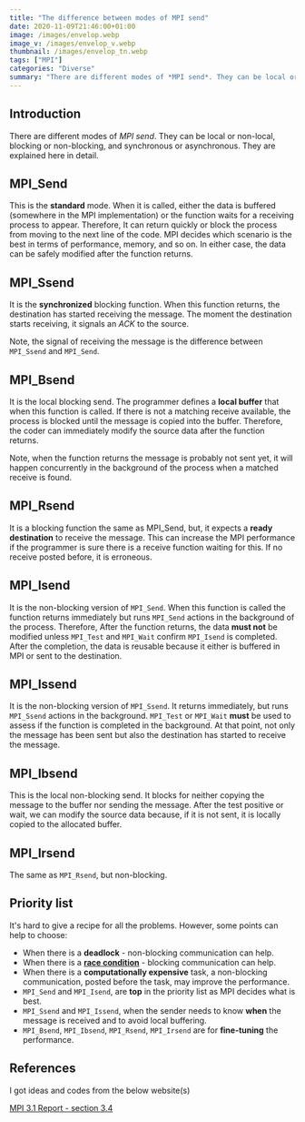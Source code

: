 ```yaml
---
title: "The difference between modes of MPI send"
date: 2020-11-09T21:46:00+01:00
image: /images/envelop.webp
image_v: /images/envelop_v.webp
thumbnail: /images/envelop_tn.webp
tags: ["MPI"]
categories: "Diverse"
summary: "There are different modes of *MPI send*. They can be local or non-local, blocking or non-blocking, and synchronous or asynchronous. They are explained here in detail. "
---
```


## Introduction

There are different modes of *MPI send*. They can be local or non-local, blocking or non-blocking, and synchronous or asynchronous. They are explained here in detail.


## MPI_Send

This is the **standard** mode. When it is called, either the data is buffered (somewhere in the MPI implementation) or the function waits for a receiving process to appear. 
Therefore, It can return quickly or block the process from moving to the next line of the code. MPI decides which scenario is the best in terms of performance, memory, and so on. 
In either case, the data can be safely modified after the function returns. 


## MPI_Ssend

It is the **synchronized** blocking function. When this function returns, the destination has started receiving the message. The moment the destination starts receiving, it signals an *ACK* to the source.

Note, the signal of receiving the message is the difference between `MPI_Ssend` and `MPI_Send`. 

## MPI_Bsend

It is the local blocking send. The programmer defines a **local buffer** that when this function is called. If there is not a matching receive available, the process is blocked until the message is copied into the buffer. Therefore, the coder can immediately modify the source data after the function returns. 

Note, when the function returns the message is probably not sent yet, it will happen concurrently in the background of the process when a matched receive is found.

## MPI_Rsend

It is a blocking function the same as MPI_Send, but, it expects a **ready destination** to receive the message. This can increase the MPI performance if the programmer is sure there is a receive function waiting for this. If no receive posted before, it is erroneous.

## MPI_Isend

It is the non-blocking version of `MPI_Send`. When this function is called the function returns immediately but runs `MPI_Send` actions in the background of the process.  Therefore, After the function returns, the data **must not** be modified unless `MPI_Test` and `MPI_Wait` confirm `MPI_Isend` is completed. After the completion, the data is reusable because it either is buffered in MPI or sent to the destination.   

## MPI_Issend

It is the non-blocking version of `MPI_Ssend`. It returns immediately, but runs `MPI_Ssend` actions in the background.  `MPI_Test` or `MPI_Wait` **must** be used to assess if the function is completed in the background. At that point, not only the message has been sent but also the destination has started to receive the message.

## MPI_Ibsend

 This is the local non-blocking send. It blocks for neither copying the message to the buffer nor sending the message. After the test positive or wait, we can modify the source data because, if it is not sent, it is locally copied to the allocated buffer.

## MPI_Irsend

The same as `MPI_Rsend`, but non-blocking. 

## Priority list

It's hard to give a recipe for all the problems. However, some points can help to choose:

- When there is a **deadlock** - non-blocking communication can help.
- When there is a [**race condition**](https://iamsorush.com/posts/mpi-race-condition/) - blocking communication can help.
- When there is a **computationally expensive** task, a non-blocking communication, posted before the task, may improve the performance.
- `MPI_Send` and `MPI_Isend`, are **top** in the priority list as MPI decides what is best.
- `MPI_Ssend` and `MPI_Issend`, when the sender needs to know **when** the message is received and to avoid local buffering.
- `MPI_Bsend`, `MPI_Ibsend`, `MPI_Rsend`, `MPI_Irsend` are for **fine-tuning** the performance.


## References

I got ideas and codes from the below website(s)

[MPI 3.1 Report - section 3.4](https://www.mpi-forum.org/docs/mpi-3.1/mpi31-report.pdf)


